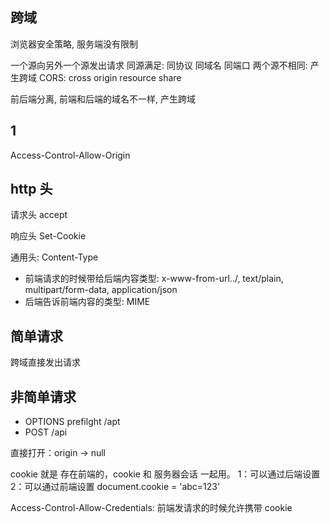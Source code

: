 ## 跨域
浏览器安全策略, 服务端没有限制

一个源向另外一个源发出请求
同源满足: 同协议 同域名 同端口
两个源不相同: 产生跨域
CORS: cross origin resource share

前后端分离, 前端和后端的域名不一样, 产生跨域

## 1
Access-Control-Allow-Origin

## http 头
请求头
accept

响应头
Set-Cookie

通用头:
Content-Type
- 前端请求的时候带给后端内容类型: x-www-from-url../, text/plain, multipart/form-data, application/json
- 后端告诉前端内容的类型: MIME

## 简单请求
跨域直接发出请求

## 非简单请求
- OPTIONS prefilght /apt
- POST /api

直接打开：origin  -> null

cookie 就是 存在前端的，cookie 和 服务器会话 一起用。
1：可以通过后端设置  
2：可以通过前端设置  document.cookie = 'abc=123'

Access-Control-Allow-Credentials: 前端发请求的时候允许携带 cookie